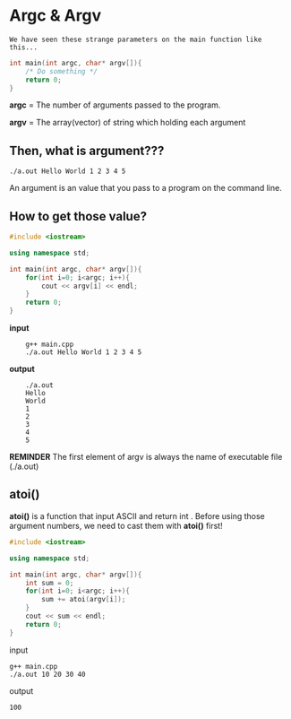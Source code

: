 # Argc & Argv
    We have seen these strange parameters on the main function like this...
```C++
int main(int argc, char* argv[]){
    /* Do something */
    return 0;
}
```

**argc** = The number of arguments passed to the program.

**argv** = The array(vector) of string which holding each argument

## Then, what is argument???
```
./a.out Hello World 1 2 3 4 5
```
An argument is an value that you pass to a program on the command line.

## How to get those value?
```C++
#include <iostream>

using namespace std;

int main(int argc, char* argv[]){
    for(int i=0; i<argc; i++){
        cout << argv[i] << endl; 
    }
    return 0;
}
```
**input**
```
    g++ main.cpp
    ./a.out Hello World 1 2 3 4 5
```
**output**
```
    ./a.out
    Hello
    World
    1
    2
    3
    4
    5
```

**REMINDER** The first element of argv is always the name of executable file (./a.out)

## atoi()
**atoi()** is a function that input ASCII and return int .
Before using those argument numbers, we need to cast them with **atoi()** first!

```C++
#include <iostream>

using namespace std;

int main(int argc, char* argv[]){
    int sum = 0;
    for(int i=0; i<argc; i++){
        sum += atoi(argv[i]);
    }
    cout << sum << endl;
    return 0;
}
```
input
```
g++ main.cpp
./a.out 10 20 30 40
```
output
```
100
```